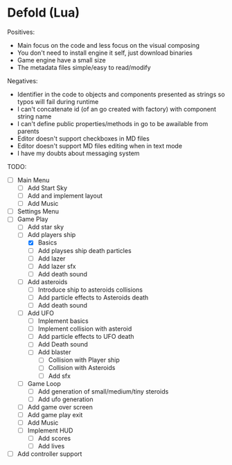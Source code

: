 # Defold (Lua)


Positives:
* Main focus on the code and less focus on the visual composing
* You don't need to install engine it self, just download binaries
* Game engine have a small size
* The metadata files simple/easy to read/modify


Negatives:
* Identifier in the code to objects and components presented as strings so typos will fail during runtime
* I can't concatenate id (of an go created with factory) with component string name
* I can't define public properties/methods in go to be awailable from parents
* Editor doesn't support checkboxes in MD files
* Editor doesn't support MD files editing when in text mode
* I have my doubts about messaging system

TODO: 
- [ ] Main Menu
  - [ ] Add Start Sky
  - [ ] Add and implement layout
  - [ ] Add Music
- [ ] Settings Menu
- [ ] Game Play
  - [ ] Add star sky
  - [ ] Add players ship
    - [x] Basics
    - [ ] Add playses ship death particles
    - [ ] Add lazer
    - [ ] Add lazer sfx
    - [ ] Add death sound
  - [ ] Add asteroids
    - [ ] Introduce ship to asteroids collisions
    - [ ] Add particle effects to Asteroids death
    - [ ] Add death sound
  - [ ] Add UFO
    - [ ] Implement basics
    - [ ] Implement collision with asteroid
    - [ ] Add particle effects to UFO death
    - [ ] Add Death sound
    - [ ] Add blaster
      - [ ] Collision with Player ship
      - [ ] Collision with Asteroids
      - [ ] Add sfx
  - [ ] Game Loop
    - [ ] Add generation of small/medium/tiny steroids
    - [ ] Add ufo generation
  - [ ] Add game over screen
  - [ ] Add game play exit  
  - [ ] Add Music
  - [ ] Implement HUD
    - [ ] Add scores
    - [ ] Add lives
- [ ] Add controller support